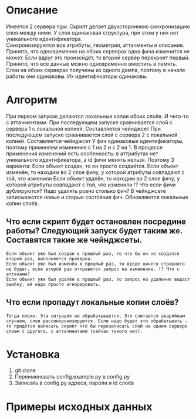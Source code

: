 # Описание

Имеется 2 сервера ngw. Скрипт делает двухстороннюю синхронизацию слоя между ними. У слоя одинаковая структура, при этом у них нет уникального идентификатора.  
Синхронизируются все атрибуты, геометрия, аттачменты и описание.
Принято, что одновременно на обоих серверах одна фича изменится не может. Если вдруг это произойдёт, то второй сервер перекроет первый.
Принято, что все данные можно одновременно вместить в память.
Слои на обоих серверах получены из одного дампа, поэтому в начале работы они одинаковы. Их идентификаторы одинаковы.

# Алгоритм

При первом запуске делаются локальные копии обоих слоёв. И чего-то с аттачментами.
При последующем запуске сравнивается слой с сервера 1 с локальной копией. Составляется чейнджсет
При последующем запуске сравнивается слой с сервера 2 с локальной копией. Составляется чейнджсет
У фич одинаковые идентификаторы, поэтому применяем изменения с 1 на 2 и с 2 на 1.
	В процессе применения изменений есть особенность: в аттрибутах нет уникального идентификатора, а id фичи менять нельзя. Поэтому 3 варианта:
	Если объект создан, то он просто создаётся.
	Если объект изменён, то находим во 2 слое фичу, у которой атрибуты совпадают с той, что изменили
	Если объект удалён, то находим во 2 слое фичу, у которой атрибуты  совпадают с той, что изменили !? Что если фичи дублируются? Надо удалять ровно столько фич?
	В чейнджсете записываются новые и старые состояния фич.
Обновляются локальные копии слоёв.

## Что если скрипт будет остановлен посредине работы? Следующий запуск будет таким же. Составятся такие же чейнджсеты. 
	Если объект уже был создан в прошлый раз, то что бы он не создался второй раз, выполняется проверка.
	Если объект уже был изменён в прошлый раз, то вроде ничего страшного не будет, если второй раз отправится запрос на изменение. !? Что с аттачами?
	Если объект уже был удалён в прошлый раз, то запрос на удаление выдаст ошибку, её надо просто игнорировать.

## Что если пропадут локальные копии слоёв?
    Тогда плохо. Эта ситуация не обрабатывается. Это считается аварийным случаем, слои рассинхронизируются. Если надо будет это обрабатывать - то придётся написать скрипт что бы перезаписать слой на одном сервере слоем с другого, с аттачментами (сейчас такого нет).

# Установка

1. git clone
2. Переименовать config.example.py в config.py
3. Записать в config.py адреса, пароли и id слоёв

# Примеры исходных данных

